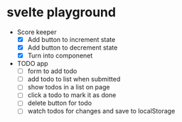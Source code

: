 # svelte playground

- Score keeper
  - [x] Add button to increment state
  - [x] Add button to decrement state
  - [x] Turn into componenet
- TODO app
  - [ ] form to add todo
  - [ ] add todo to list when submitted
  - [ ] show todos in a list on page
  - [ ] click a todo to mark it as done
  - [ ] delete button for todo
  - [ ] watch todos for changes and save to localStorage
